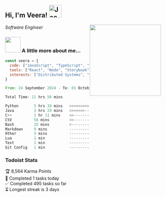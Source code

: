 <h2> Hi, I'm Veera! <img src="https://raw.githubusercontent.com/Tarikul-Islam-Anik/Animated-Fluent-Emojis/master/Emojis/Activities/Jack-O-Lantern.png" alt="Jack-O-Lantern" width="40" height="40" /></h2>
<img align='right' src="https://user-images.githubusercontent.com/74038190/213911110-aedbef38-a29f-4b6b-a65c-11608b4f75a5.gif" width="230">
<p><em>Software Engineer</em></p>


### <img src="https://user-images.githubusercontent.com/74038190/216656963-09118229-8a9e-4af0-910c-c37f35f2e210.gif" width="50"> A little more about me...  

```javascript
const veera = {
  code: ["JavaScript", "TypeScript", "HTML", "CSS", "Python", "Java", "C++"],
  tools: ["React", "Node", "Storybook", "Docker", "Next.JS", "Node", "AWS", "gRPC"],
  interests: ["Distributed Systems", "Cloud Computing", "Machine Learning", "Enterprise Software", "AI"]
}
```

<!--START_SECTION:waka-->

```rust
From: 24 September 2024 - To: 01 October 2024

Total Time: 11 hrs 56 mins

Python       5 hrs 39 mins   >>>>>>>>>>>>-------------   47.06 %
Java         3 hrs 29 mins   >>>>>>>------------------   28.98 %
C++          1 hr 11 mins    >>-----------------------   09.88 %
CSV          56 mins         >>-----------------------   07.79 %
Bash         25 mins         >------------------------   03.52 %
Markdown     9 mins          -------------------------   01.37 %
Other        5 mins          -------------------------   00.74 %
Lua          1 min           -------------------------   00.25 %
Text         1 min           -------------------------   00.15 %
Git Config   1 min           -------------------------   00.15 %
```

<!--END_SECTION:waka-->


### Todoist Stats

<!-- TODO-IST:START -->
🏆  8,564 Karma Points           
🌸  Completed 1 tasks today           
✅  Completed 495 tasks so far           
⏳  Longest streak is 3 days
<!-- TODO-IST:END -->
<!--
Profile views:
[![](https://visitcount.itsvg.in/api?id=veeravivekt&label=Profile%20Views&color=1&icon=2&pretty=false)](https://visitcount.itsvg.in)
-->
